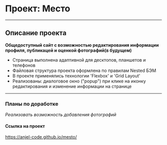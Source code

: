 # Проект: Место
___________________________

## Описание проекта
**Общедоступный сайт с возможностью редактирования информации профиля, публикацей и оценкой фотографий(в будущем)**

* Страница выполнена адаптивной для десктопов, планшетов и телефонов
* Файловая структура проекта оформлена по правилам Nested БЭМ
* В проекте применялись технологии 'Flexbox' и 'Grid Layout'
* Реализованы: диалоговое окно ("popup") при клике на иконку редактирования и изменение информации на странице
___________________________

### Планы по доработке
_Реализовать возможность добавления фотографий_

#### Ссылка на проект
https://anjel-code.github.io/mesto/